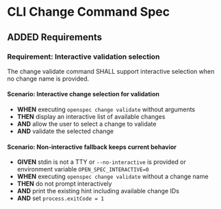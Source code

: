 # CLI Change Command Spec

## ADDED Requirements

### Requirement: Interactive validation selection

The change validate command SHALL support interactive selection when no change name is provided.

#### Scenario: Interactive change selection for validation

- **WHEN** executing `openspec change validate` without arguments
- **THEN** display an interactive list of available changes
- **AND** allow the user to select a change to validate
- **AND** validate the selected change

#### Scenario: Non-interactive fallback keeps current behavior

- **GIVEN** stdin is not a TTY or `--no-interactive` is provided or environment variable `OPEN_SPEC_INTERACTIVE=0`
- **WHEN** executing `openspec change validate` without a change name
- **THEN** do not prompt interactively
- **AND** print the existing hint including available change IDs
- **AND** set `process.exitCode = 1`